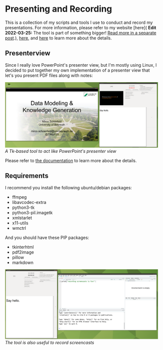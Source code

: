 # Presenting and Recording
This is a collection of my scripts and tools I use to conduct and record my presentations. For more information, please refer to my website [here](
**Edit 2022-03-25:** The tool is part of something bigger! [Read more in a separate post](https://mircoschoenfeld.de/a-presenter-view-for-linux-updated.html).), [here](http://mircoschoenfeld.de/emergency-remote-teaching.html), and [here](https://mircoschoenfeld.de/extract-notes-from-powerpoint-files.html) to learn more about the details.

## Presenterview 

Since I really love PowerPoint's presenter view, but I'm mostly using Linux, I decided to put together my own implementation of a presenter view that let's you present PDF files along with notes:

![a screenshot of my presenter view](doc/present_pdf.png)
*A Tk-based tool to act like PowerPoint's presenter view*

Please refer to [the documentation](https://mircoschoenfeld.de/a-presenter-view-for-linux-updated.html) to learn more about the details.

## Requirements

I recommend you install the following ubuntu/debian packages:

* ffmpeg
* libavcodec-extra
* python3-tk
* python3-pil.imagetk
* xmlstarlet
* x11-utils
* wmctrl


And you should have these PIP packages:

* tkinterhtml
* pdf2image
* pillow
* markdown


![a screenshot of a screencast](doc/screencast.png)
*The tool is also useful to record screencasts*
